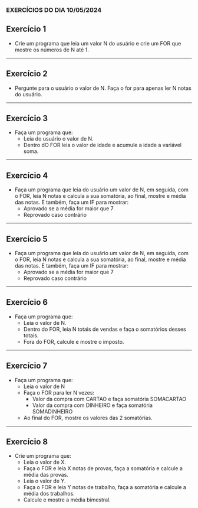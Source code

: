 ### EXERCÍCIOS DO DIA 10/05/2024

## Exercício 1

- Crie um programa que leia um valor N do usuário e crie um FOR que mostre os números de N até 1.

<hr>

## Exercício 2

- Pergunte para o usuário o valor de N. Faça o for para apenas ler N notas do usuário.

<hr>

## Exercício 3

- Faça um programa que:
    - Leia do usuário o valor de N.
    - Dentro dO FOR leia o valor de idade e acumule a idade a variável soma.

<hr>

## Exercício 4

- Faça um programa que leia do usuário um valor de N, em seguida, com o FOR, leia N notas e calcula a sua somatória, ao final, mostre e média das notas. E também, faça um IF para mostrar:
    - Aprovado se a média for maior que 7
    - Reprovado caso contrário

<hr>

## Exercício 5

- Faça um programa que leia do usuário um valor de N, em seguida, com o FOR, leia N notas e calcula a sua somatória, ao final, mostre e média das notas. E também, faça um IF para mostrar:
    - Aprovado se a média for maior que 7
    - Reprovado caso contrário

<hr>

## Exercício 6

- Faça um programa que:
    - Leia o valor de N.
    - Dentro do FOR, leia N totais de vendas e faça o somatórios desses totais.
    - Fora do FOR, calcule e mostre o imposto.

<hr>

## Exercício 7

- Faça um programa que:
    - Leia o valor de N
    - Faça o FOR para ler N vezes:
        - Valor da compra com CARTAO e faça somatória SOMACARTAO
        - Valor da compra com DINHEIRO e faça somatória SOMADINHEIRO
    - Ao final do FOR, mostre os valores das 2 somatórias.

<hr>

## Exercício 8

- Crie um programa que:
    - Leia o valor de X.
    - Faça o FOR e leia X notas de provas, faça a somatória e calcule a média das provas.
    - Leia o valor de Y.
    - Faça o FOR e leia Y notas de trabalho, faça a somatória e calcule a média dos trabalhos.
    - Calcule e mostre a média bimestral.
